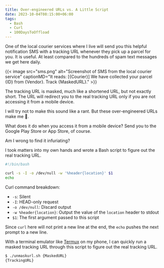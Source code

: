 ```yaml
---
title: Over-engineered URLs vs. A Little Script
date: 2023-10-04T08:15:00+06:00
tags:
  - Bash
  - Curl
  - 100DaysToOffload
---
```


One of the local courier services where I live will send you this helpful notification SMS with a tracking URL whenever they pick up a parcel for you. It is useful. At least compared to the hundreds of spam text messages we get here daily.

{{< image src="sms.png" alt="Screenshot of SMS from the local courier service" captionMD="It reads: [{Courier}] We have collected your parcel {ID} from {Vendor}. Track {MaskedURL}." >}}

The tracking URL is masked, much like a shortened URL, but not exactly short. The URL will redirect you to the real tracking URL only if you are not accessing it from a mobile device.

I will try not to make this sound like a rant. But these over-engineered URLs make me 🤮.

What does it do when you access it from a mobile device? Send you to the Google Play Store or App Store, of course.

Am I wrong to find it infuriating?

I took matters into my own hands and wrote a Bash script to figure out the real tracking URL.

``` bash
#!/bin/bash

curl -s -I -o /dev/null -w '%header{location}' $1
echo
```

Curl command breakdown:

- `-s`: Silent
- `-I`: HEAD-only request
- `-o /dev/null`: Discard output
- `-w %header{location}`: Output the value of the `location` header to stdout
- `$1`: The first argument passed to this script

Since `curl` here will not print a new line at the end, the `echo` pushes the next prompt to a new line.

With a terminal emulator like [Termux](https://termux.dev/en/) on my phone, I can quickly run a masked tracking URL through this script to figure out the real tracking URL.

``` txt {linenos=false}
$ ./unmaskurl.sh {MaskedURL}
{TrackingURL}
```
